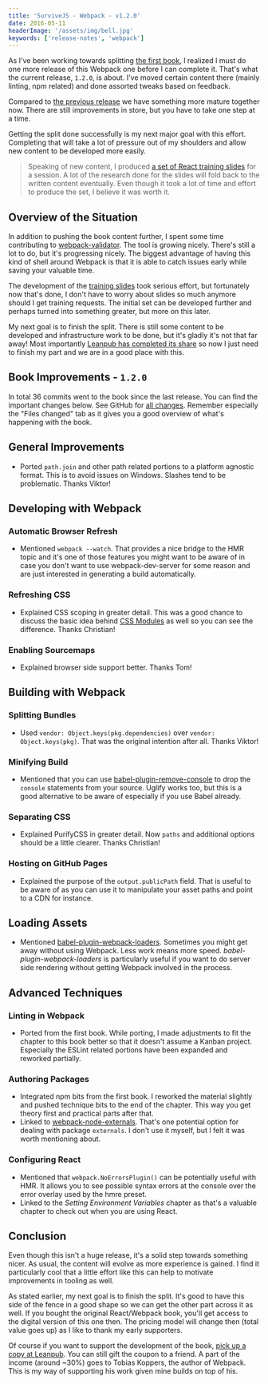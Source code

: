 ```yaml
---
title: 'SurviveJS - Webpack - v1.2.0'
date: 2016-05-11
headerImage: '/assets/img/bell.jpg'
keywords: ['release-notes', 'webpack']
---
```


As I've been working towards splitting [the first book](../../webpack_react/introduction), I realized I must do one more release of this Webpack one before I can complete it. That's what the current release, `1.2.0`, is about. I've moved certain content there (mainly linting, npm related) and done assorted tweaks based on feedback.

Compared to [the previous release](../../blog/survivejs-webpack-110) we have something more mature together now. There are still improvements in store, but you have to take one step at a time.

Getting the split done successfully is my next major goal with this effort. Completing that will take a lot of pressure out of my shoulders and allow new content to be developed more easily.

> Speaking of new content, I produced [a set of React training slides](https://survivejs.github.io/training/) for a session. A lot of the research done for the slides will fold back to the written content eventually. Even though it took a lot of time and effort to produce the set, I believe it was worth it.

## Overview of the Situation

In addition to pushing the book content further, I spent some time contributing to [webpack-validator](https://www.npmjs.com/package/webpack-validator). The tool is growing nicely. There's still a lot to do, but it's progressing nicely. The biggest advantage of having this kind of shell around Webpack is that it is able to catch issues early while saving your valuable time.

The development of the [training slides](https://survivejs.github.io/training/) took serious effort, but fortunately now that's done, I don't have to worry about slides so much anymore should I get training requests. The initial set can be developed further and perhaps turned into something greater, but more on this later.

My next goal is to finish the split. There is still some content to be developed and infrastructure work to be done, but it's gladly it's not that far away! Most importantly [Leanpub has completed its share](https://leanpub.com/blog/2016/05/book-mitosis.html) so now I just need to finish my part and we are in a good place with this.

## Book Improvements - `1.2.0`

In total 36 commits went to the book since the last release. You can find the important changes below. See GitHub for [all changes](https://github.com/survivejs/webpack/compare/v1.1.0...v1.2.0). Remember especially the "Files changed" tab as it gives you a good overview of what's happening with the book.

## General Improvements

* Ported `path.join` and other path related portions to a platform agnostic format. This is to avoid issues on Windows. Slashes tend to be problematic. Thanks Viktor!

## Developing with Webpack

### Automatic Browser Refresh

* Mentioned `webpack --watch`. That provides a nice bridge to the HMR topic and it's one of those features you might want to be aware of in case you don't want to use webpack-dev-server for some reason and are just interested in generating a build automatically.

### Refreshing CSS

* Explained CSS scoping in greater detail. This was a good chance to discuss the basic idea behind [CSS Modules](https://github.com/css-modules/css-modules) as well so you can see the difference. Thanks Christian!

### Enabling Sourcemaps

* Explained browser side support better. Thanks Tom!

## Building with Webpack

### Splitting Bundles

* Used `vendor: Object.keys(pkg.dependencies)` over `vendor: Object.keys(pkg)`. That was the original intention after all. Thanks Viktor!

### Minifying Build

* Mentioned that you can use [babel-plugin-remove-console](https://www.npmjs.com/package/babel-plugin-remove-console) to drop the `console` statements from your source. Uglify works too, but this is a good alternative to be aware of especially if you use Babel already.

### Separating CSS

* Explained PurifyCSS in greater detail. Now `paths` and additional options should be a little clearer. Thanks Christian!

### Hosting on GitHub Pages

* Explained the purpose of the `output.publicPath` field. That is useful to be aware of as you can use it to manipulate your asset paths and point to a CDN for instance.

## Loading Assets

* Mentioned [babel-plugin-webpack-loaders](https://www.npmjs.com/package/babel-plugin-webpack-loaders). Sometimes you might get away without using Webpack. Less work means more speed. *babel-plugin-webpack-loaders* is particularly useful if you want to do server side rendering without getting Webpack involved in the process.

## Advanced Techniques

### Linting in Webpack

* Ported from the first book. While porting, I made adjustments to fit the chapter to this book better so that it doesn't assume a Kanban project. Especially the ESLint related portions have been expanded and reworked partially.

### Authoring Packages

* Integrated npm bits from the first book. I reworked the material slightly and pushed technique bits to the end of the chapter. This way you get theory first and practical parts after that.
* Linked to [webpack-node-externals](https://www.npmjs.com/package/webpack-node-externals). That's one potential option for dealing with package `externals`. I don't use it myself, but I felt it was worth mentioning about.

### Configuring React

* Mentioned that `webpack.NoErrorsPlugin()` can be potentially useful with HMR. It allows you to see possible syntax errors at the console over the error overlay used by the hmre preset.
* Linked to the *Setting Environment Variables* chapter as that's a valuable chapter to check out when you are using React.

## Conclusion

Even though this isn't a huge release, it's a solid step towards something nicer. As usual, the content will evolve as more experience is gained. I find it particularly cool that a little effort like this can help to motivate improvements in tooling as well.

As stated earlier, my next goal is to finish the split. It's good to have this side of the fence in a good shape so we can get the other part across it as well. If you bought the original React/Webpack book, you'll get access to the digital version of this one then. The pricing model will change then (total value goes up) as I like to thank my early supporters.

Of course if you want to support the development of the book, [pick up a copy at Leanpub](https://leanpub.com/survivejs-webpack). You can still gift the coupon to a friend. A part of the income (around ~30%) goes to Tobias Koppers, the author of Webpack. This is my way of supporting his work given mine builds on top of his.
